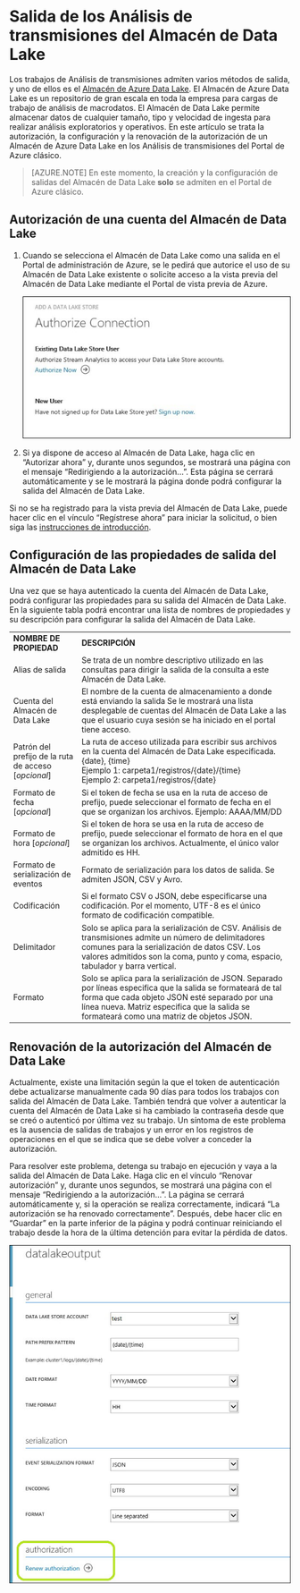 <properties
	pageTitle="Salida de los Análisis de transmisiones del Almacén de Data Lake | Microsoft Azure"
	description="Configuración de la autenticación y la autorización de un Almacén de Azure Data Lake en un trabajo de Análisis de transmisiones"
	keywords=""
	services="stream-analytics"
	documentationCenter=""
	authors="jeffstokes72"
	manager="paulettm"
	editor="cgronlun"
/>

<tags
	ms.service="stream-analytics"
	ms.devlang="na"
	ms.topic="article"
	ms.tgt_pltfrm="na"
	ms.workload="big-data"
	ms.date="03/10/2016"
	ms.author="jeffstok"
/>

# Salida de los Análisis de transmisiones del Almacén de Data Lake

Los trabajos de Análisis de transmisiones admiten varios métodos de salida, y uno de ellos es el [Almacén de Azure Data Lake](https://azure.microsoft.com/services/data-lake-store/). El Almacén de Azure Data Lake es un repositorio de gran escala en toda la empresa para cargas de trabajo de análisis de macrodatos. El Almacén de Data Lake permite almacenar datos de cualquier tamaño, tipo y velocidad de ingesta para realizar análisis exploratorios y operativos. En este artículo se trata la autorización, la configuración y la renovación de la autorización de un Almacén de Azure Data Lake en los Análisis de transmisiones del Portal de Azure clásico.

> [AZURE.NOTE] En este momento, la creación y la configuración de salidas del Almacén de Data Lake **solo** se admiten en el Portal de Azure clásico.

## Autorización de una cuenta del Almacén de Data Lake

1.  Cuando se selecciona el Almacén de Data Lake como una salida en el Portal de administración de Azure, se le pedirá que autorice el uso de su Almacén de Data Lake existente o solicite acceso a la vista previa del Almacén de Data Lake mediante el Portal de vista previa de Azure.

    ![](media/stream-analytics-data-lake-output/stream-analytics-data-lake-output-authorization.jpg)

2.  Si ya dispone de acceso al Almacén de Data Lake, haga clic en “Autorizar ahora” y, durante unos segundos, se mostrará una página con el mensaje “Redirigiendo a la autorización...”. Esta página se cerrará automáticamente y se le mostrará la página donde podrá configurar la salida del Almacén de Data Lake.

Si no se ha registrado para la vista previa del Almacén de Data Lake, puede hacer clic en el vínculo “Regístrese ahora” para iniciar la solicitud, o bien siga las [instrucciones de introducción](../data-lake-store/data-lake-store-get-started-portal.md).

## Configuración de las propiedades de salida del Almacén de Data Lake

Una vez que se haya autenticado la cuenta del Almacén de Data Lake, podrá configurar las propiedades para su salida del Almacén de Data Lake. En la siguiente tabla podrá encontrar una lista de nombres de propiedades y su descripción para configurar la salida del Almacén de Data Lake.

<table>
<tbody>
<tr>
<td><B>NOMBRE DE PROPIEDAD</B></td>
<td><B>DESCRIPCIÓN</B></td>
</tr>
<tr>
<td>Alias de salida</td>
<td>Se trata de un nombre descriptivo utilizado en las consultas para dirigir la salida de la consulta a este Almacén de Data Lake.</td>
</tr>
<tr>
<td>Cuenta del Almacén de Data Lake</td>
<td>El nombre de la cuenta de almacenamiento a donde está enviando la salida Se le mostrará una lista desplegable de cuentas del Almacén de Data Lake a las que el usuario cuya sesión se ha iniciado en el portal tiene acceso.</td>
</tr>
<tr>
<td>Patrón del prefijo de la ruta de acceso [<I>opcional</I>]</td>
<td>La ruta de acceso utilizada para escribir sus archivos en la cuenta del Almacén de Data Lake especificada. <BR>{date}, {time}<BR>Ejemplo 1: carpeta1/registros/{date}/{time}<BR>Ejemplo 2: carpeta1/registros/{date}</td>
</tr>
<tr>
<td>Formato de fecha [<I>opcional</I>]</td>
<td>Si el token de fecha se usa en la ruta de acceso de prefijo, puede seleccionar el formato de fecha en el que se organizan los archivos. Ejemplo: AAAA/MM/DD</td>
</tr>
<tr>
<td>Formato de hora [<I>opcional</I>]</td>
<td>Si el token de hora se usa en la ruta de acceso de prefijo, puede seleccionar el formato de hora en el que se organizan los archivos. Actualmente, el único valor admitido es HH.</td>
</tr>
<tr>
<td>Formato de serialización de eventos</td>
<td>Formato de serialización para los datos de salida. Se admiten JSON, CSV y Avro.</td>
</tr>
<tr>
<td>Codificación</td>
<td>Si el formato CSV o JSON, debe especificarse una codificación. Por el momento, UTF-8 es el único formato de codificación compatible.</td>
</tr>
<tr>
<td>Delimitador</td>
<td>Solo se aplica para la serialización de CSV. Análisis de transmisiones admite un número de delimitadores comunes para la serialización de datos CSV. Los valores admitidos son la coma, punto y coma, espacio, tabulador y barra vertical.</td>
</tr>
<tr>
<td>Formato</td>
<td>Solo se aplica para la serialización de JSON. Separado por líneas especifica que la salida se formateará de tal forma que cada objeto JSON esté separado por una línea nueva. Matriz especifica que la salida se formateará como una matriz de objetos JSON.</td>
</tr>
</tbody>
</table>

## Renovación de la autorización del Almacén de Data Lake

Actualmente, existe una limitación según la que el token de autenticación debe actualizarse manualmente cada 90 días para todos los trabajos con salida del Almacén de Data Lake. También tendrá que volver a autenticar la cuenta del Almacén de Data Lake si ha cambiado la contraseña desde que se creó o autenticó por última vez su trabajo. Un síntoma de este problema es la ausencia de salidas de trabajos y un error en los registros de operaciones en el que se indica que se debe volver a conceder la autorización.

Para resolver este problema, detenga su trabajo en ejecución y vaya a la salida del Almacén de Data Lake. Haga clic en el vínculo “Renovar autorización” y, durante unos segundos, se mostrará una página con el mensaje “Redirigiendo a la autorización...”. La página se cerrará automáticamente y, si la operación se realiza correctamente, indicará “La autorización se ha renovado correctamente”. Después, debe hacer clic en “Guardar” en la parte inferior de la página y podrá continuar reiniciando el trabajo desde la hora de la última detención para evitar la pérdida de datos.

![](media/stream-analytics-data-lake-output/stream-analytics-data-lake-output-renew-authorization.jpg)

<!---HONumber=AcomDC_0316_2016-->